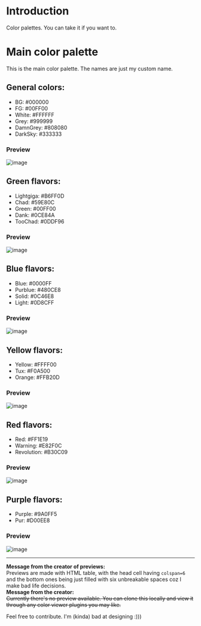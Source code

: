# Introduction

Color palettes. You can take it if you want to.

# Main color palette

This is the main color palette. The names are just my custom name.

## General colors:
+ BG: #000000
+ FG: #00FF00
+ White: #FFFFFF
+ Grey: #999999
+ DamnGrey: #808080
+ DarkSky: #333333

### Preview
![image](https://github.com/lasermtv07/vircolors/assets/118477750/e4d7e101-50fd-49f2-87bc-3917c0c47d23)

## Green flavors:
+ Lightgiga: #B6FF0D
+ Chad: #59E80C
+ Green: #00FF00
+ Dank: #0CE84A
+ TooChad: #0DDF96

### Preview
![image](https://github.com/lasermtv07/vircolors/assets/118477750/d4ef15f8-5ad2-4071-bebe-768dc0caa6ba)

## Blue flavors:
+ Blue: #0000FF
+ Purblue: #480CE8 
+ Solid: #0C46E8
+ Light: #0D8CFF

### Preview
![image](https://github.com/lasermtv07/vircolors/assets/118477750/47e882d1-4f3a-421f-ae04-73e1b28936f9)

## Yellow flavors:
+ Yellow: #FFFF00
+ Tux: #F0A500
+ Orange: #FFB20D

### Preview
![image](https://github.com/lasermtv07/vircolors/assets/118477750/4713be61-5db5-4546-af0b-6b7193142fa3)

## Red flavors:
+ Red: #FF1E19
+ Warning: #E82F0C
+ Revolution: #B30C09

### Preview
![image](https://github.com/lasermtv07/vircolors/assets/118477750/3b0c1e9a-982a-4db8-8d10-c11dd2086eb6)

## Purple flavors:

+ Purple: #9A0FF5
+ Pur: #D00EE8

### Preview
![image](https://github.com/lasermtv07/vircolors/assets/118477750/4deac490-8be2-426a-906a-8d48a2c9801b)

---
**Message from the creator of previews:**<br>
Previews are made with HTML table, with the head cell having `colspan=6` and the bottom ones being just filled with six unbreakable spaces coz I make bad life decisions.<br>
**Message from the creator:**<br>
~~Currently there's no preview available. You can clone this locally and view it through any color viewer plugins you may like.~~

Feel free to contribute. I'm (kinda) bad at designing :)))
